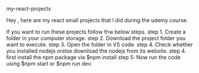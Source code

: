 my-react-projects

Hey , here are my react small projects that I did during the udemy course.

If you want to run these projects follow thw below steps.
step 1. Create a folder in your computer storage.
step 2. Download the project folder you want to execute.
step 3. Open the folder in VS code.
step 4. Check whether you installed nodejs orelse download the nodejs from its website.
step 4. first install the npm package via $npm install
step 5: Now run the code using $npm start or $npm run dev.
